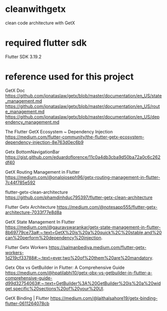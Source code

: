 # cleanwithgetx
clean code architecture with GetX

# required flutter sdk
Flutter SDK 3.19.2

# reference used for this project
GetX Doc
https://github.com/jonataslaw/getx/blob/master/documentation/en_US/state_management.md 
https://github.com/jonataslaw/getx/blob/master/documentation/en_US/route_management.md
https://github.com/jonataslaw/getx/blob/master/documentation/en_US/dependency_management.md

The Flutter GetX Ecosystem ~ Dependency Injection
https://medium.com/flutter-community/the-flutter-getx-ecosystem-dependency-injection-8e763d0ec6b9

Getx BottomNavigationBar
https://gist.github.com/eduardoflorence/11c0a4db3cba9d50ba72a0c6c262df40

GetX Routing Management in Flutter
https://medium.com/@onalojoseph96/getx-routing-management-in-flutter-7c44f785e592

flutter-getx-clean-architecture
https://github.com/phamdinhduc795397/flutter-getx-clean-architecture

Flutter Getx Architecture
https://medium.com/@notesapp555/flutter-getx-architecture-7033f77e8d8a

GetX State Management In Flutter
https://medium.com/@gauravswarankar/getx-state-management-in-flutter-8b69779ce73a#:~:text=GetX%20is%20a%20quick%2C%20stable,and%20can%20perform%20dependency%20injection.

Flutter Getx Workers
https://salmanbediya.medium.com/flutter-getx-workers-1d219cf33788#:~:text=ever,two%20of%20them%20are%20mandatory.

Getx Obx vs GetBuilder in Flutter: A Comprehensive Guide
https://medium.com/@hpatilabhi10/getx-obx-vs-getbuilder-in-flutter-a-comprehensive-guide-d99d32754063#:~:text=GetBuilder%3A%20GetBuilder%20is%20a%20widget,specific%20sections%20of%20your%20UI.

GetX Binding | Flutter
https://medium.com/@laithalsahore19/getx-binding-flutter-0611264078cb